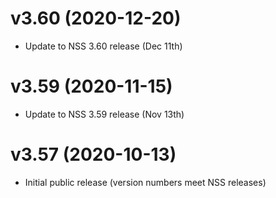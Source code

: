 # v3.60 (2020-12-20)

* Update to NSS 3.60 release (Dec 11th)

# v3.59 (2020-11-15)

* Update to NSS 3.59 release (Nov 13th)

# v3.57 (2020-10-13)

* Initial public release (version numbers meet NSS releases)
